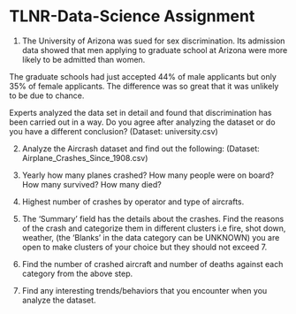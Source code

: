 # TLNR-Data-Science Assignment

1.	The University of Arizona was sued for sex discrimination. Its admission data showed that 
men applying to graduate school at Arizona were more likely to be admitted than women.

   The graduate schools had just accepted 44% of male applicants but only 35% of female 
applicants. The difference was so great that it was unlikely to be due to chance.

   Experts analyzed the data set in detail and found that discrimination has been carried
out in a way. Do you agree after analyzing the dataset or  do you have a different conclusion? 
(Dataset: university.csv)

2.	Analyze the Aircrash dataset and find out the following: 
(Dataset: Airplane_Crashes_Since_1908.csv)

  1. Yearly how many planes crashed? How many people were on board? How many survived? 
How many died?

  2. Highest number of crashes by operator and type of aircrafts.

  3. The ‘Summary’ field has the details about the crashes. Find the reasons of the crash and 
categorize them in different clusters i.e fire, shot down, weather, (the ‘Blanks’ in 
the data category can be UNKNOWN) you are open to make clusters of your choice but they 
should not exceed 7.

  4. Find the number of crashed aircraft and number of deaths against each category from 
the above step.

  5. Find any interesting trends/behaviors that you encounter when you analyze the dataset.

